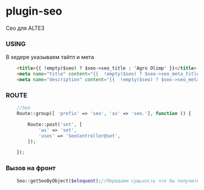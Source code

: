 # plugin-seo
Сео для ALTE3

### USING

В хедере указываем тайтл и мета
```html
	<title>{{ !empty($seo) ? $seo->seo_title : 'Agro Olimp' }}</title>
	<meta name="title" content="{{  !empty($seo) ? $seo->seo_meta_title : '' }}">
	<meta name="description" content="{{  !empty($seo) ? $seo->seo_meta_desc : '' }}">
```

### ROUTE
```php
    //Seo
    Route::group([ 'prefix' => 'seo', 'as' => 'seo.'], function () {

        Route::post('set', [
            'as' => 'set',
            'uses' => 'SeoController@set',
        ]);

    });
```	

### Вызов на фронт
```php
    Seo::getSeoByObject($eloquent);//Передаем сущьность что бы получить ее СЕО
```	
